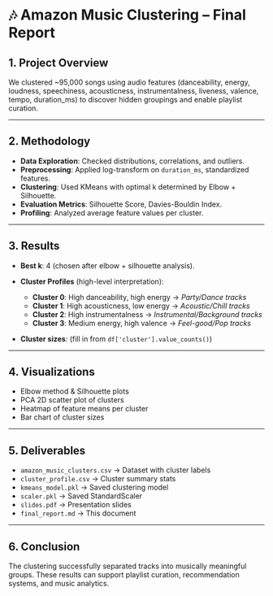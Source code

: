 # 🎶 Amazon Music Clustering – Final Report

## 1. Project Overview
We clustered ~95,000 songs using audio features (danceability, energy, loudness, speechiness, acousticness, instrumentalness, liveness, valence, tempo, duration_ms) to discover hidden groupings and enable playlist curation.

---

## 2. Methodology
- **Data Exploration**: Checked distributions, correlations, and outliers.
- **Preprocessing**: Applied log-transform on `duration_ms`, standardized features.
- **Clustering**: Used KMeans with optimal k determined by Elbow + Silhouette.
- **Evaluation Metrics**: Silhouette Score, Davies-Bouldin Index.
- **Profiling**: Analyzed average feature values per cluster.

---

## 3. Results
- **Best k**: 4 (chosen after elbow + silhouette analysis).
- **Cluster Profiles** (high-level interpretation):
  - **Cluster 0**: High danceability, high energy → *Party/Dance tracks*
  - **Cluster 1**: High acousticness, low energy → *Acoustic/Chill tracks*
  - **Cluster 2**: High instrumentalness → *Instrumental/Background tracks*
  - **Cluster 3**: Medium energy, high valence → *Feel-good/Pop tracks*

- **Cluster sizes**: (fill in from `df['cluster'].value_counts()`)

---

## 4. Visualizations
- Elbow method & Silhouette plots
- PCA 2D scatter plot of clusters
- Heatmap of feature means per cluster
- Bar chart of cluster sizes

---

## 5. Deliverables
- `amazon_music_clusters.csv` → Dataset with cluster labels
- `cluster_profile.csv` → Cluster summary stats
- `kmeans_model.pkl` → Saved clustering model
- `scaler.pkl` → Saved StandardScaler
- `slides.pdf` → Presentation slides
- `final_report.md` → This document

---

## 6. Conclusion
The clustering successfully separated tracks into musically meaningful groups. These results can support playlist curation, recommendation systems, and music analytics.

